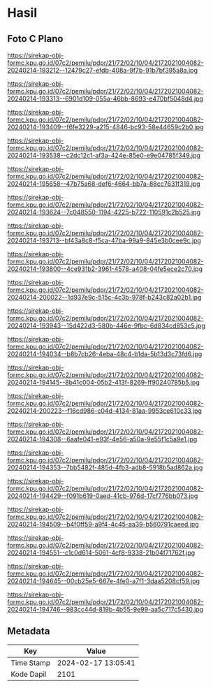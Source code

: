 # Hasil

## Foto C Plano

https://sirekap-obj-formc.kpu.go.id/07c2/pemilu/pdpr/21/72/02/10/04/2172021004082-20240214-193212--12479c27-efdb-408a-9f7b-91b7bf395a8a.jpg

https://sirekap-obj-formc.kpu.go.id/07c2/pemilu/pdpr/21/72/02/10/04/2172021004082-20240214-193313--6901d109-055a-46bb-8693-e470bf5048d4.jpg

https://sirekap-obj-formc.kpu.go.id/07c2/pemilu/pdpr/21/72/02/10/04/2172021004082-20240214-193409--f6fe3229-a215-4846-bc93-58e44659c2b0.jpg

https://sirekap-obj-formc.kpu.go.id/07c2/pemilu/pdpr/21/72/02/10/04/2172021004082-20240214-193538--c2dc12c1-af3a-424e-85e0-e9e04785f349.jpg

https://sirekap-obj-formc.kpu.go.id/07c2/pemilu/pdpr/21/72/02/10/04/2172021004082-20240214-195658--47b75a68-def6-4664-bb7a-88cc7631f319.jpg

https://sirekap-obj-formc.kpu.go.id/07c2/pemilu/pdpr/21/72/02/10/04/2172021004082-20240214-193624--7c048550-1194-4225-b722-110591c2b525.jpg

https://sirekap-obj-formc.kpu.go.id/07c2/pemilu/pdpr/21/72/02/10/04/2172021004082-20240214-193713--bf43a8c8-f5ca-47ba-99a9-845e3b0cee9c.jpg

https://sirekap-obj-formc.kpu.go.id/07c2/pemilu/pdpr/21/72/02/10/04/2172021004082-20240214-193800--4ce931b2-3961-4578-a408-04fe5ece2c70.jpg

https://sirekap-obj-formc.kpu.go.id/07c2/pemilu/pdpr/21/72/02/10/04/2172021004082-20240214-200022--1d937e9c-515c-4c3b-978f-b243c82a02b1.jpg

https://sirekap-obj-formc.kpu.go.id/07c2/pemilu/pdpr/21/72/02/10/04/2172021004082-20240214-193943--15d422d3-580b-446e-9fbc-6d834cd853c5.jpg

https://sirekap-obj-formc.kpu.go.id/07c2/pemilu/pdpr/21/72/02/10/04/2172021004082-20240214-194034--b8b7cb26-4eba-48c4-b1da-5b13d3c73fd6.jpg

https://sirekap-obj-formc.kpu.go.id/07c2/pemilu/pdpr/21/72/02/10/04/2172021004082-20240214-194145--8b41c004-05b2-413f-8269-ff90240785b5.jpg

https://sirekap-obj-formc.kpu.go.id/07c2/pemilu/pdpr/21/72/02/10/04/2172021004082-20240214-200223--f16cd986-c04d-4134-81aa-9953ce610c33.jpg

https://sirekap-obj-formc.kpu.go.id/07c2/pemilu/pdpr/21/72/02/10/04/2172021004082-20240214-194308--6aafe041-e93f-4e56-a50a-9e55f1c5a9e1.jpg

https://sirekap-obj-formc.kpu.go.id/07c2/pemilu/pdpr/21/72/02/10/04/2172021004082-20240214-194353--7bb5482f-485d-4fb3-adb8-5918b5ad862a.jpg

https://sirekap-obj-formc.kpu.go.id/07c2/pemilu/pdpr/21/72/02/10/04/2172021004082-20240214-194429--f091b619-0aed-41cb-976d-17cf776bb073.jpg

https://sirekap-obj-formc.kpu.go.id/07c2/pemilu/pdpr/21/72/02/10/04/2172021004082-20240214-194509--b4f0ff59-a9f4-4c45-aa39-b560791caeed.jpg

https://sirekap-obj-formc.kpu.go.id/07c2/pemilu/pdpr/21/72/02/10/04/2172021004082-20240214-194551--c1c0d614-5061-4cf8-9338-21b04f71762f.jpg

https://sirekap-obj-formc.kpu.go.id/07c2/pemilu/pdpr/21/72/02/10/04/2172021004082-20240214-194645--00cb25e5-667e-4fe0-a7f1-3daa5208cf59.jpg

https://sirekap-obj-formc.kpu.go.id/07c2/pemilu/pdpr/21/72/02/10/04/2172021004082-20240214-194746--983cc44d-819b-4b55-9e99-aa5c717c5430.jpg


## Metadata

| Key        | Value               |
| ---------- | ------------------- |
| Time Stamp | 2024-02-17 13:05:41 |
| Kode Dapil | 2101                |



